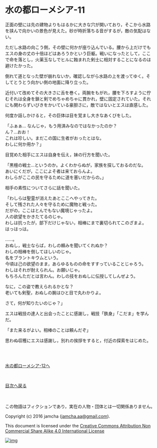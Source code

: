 # 水の都ローメシア-11

正面の壁には先の建物よりもはるかに大きな穴が開いており，そこから水路  
を挟んで向かいの景色が見えた。砂が時折落ちる音がするが，敵の気配はな  
い。  

ただし水路の向こう側，その壁に何かが座り込んでいる。腰から上だけでも  
エスの身の丈の十倍ほどはあろうかという巨躯。戦いになったとして，ここ  
で命を落とし，火薬玉なしでヒルに蝕まれた剣士に相対することになるのは  
避けたかった。  

倒れて道となった壁が崩れないか，確認しながら水路の上を渡ってゆく。そ  
してとうとう向かい側の地面に降り立った。  

近付いて改めてその大きさに舌を巻く。両腕をもがれ，腰を下ろすように佇  
むそれは全身を鎖と剣でめちゃめちゃに貫かれ，壁に固定されていた。それ  
にも関わらずいびきをかいている豪胆さに，敵ではないとエスは直感した。  

何度か話しかけると，その巨体は目を覚まし大きなあくびをした。  

「ふぁぁ… なんじゃ，もう用済みなのではなかったのか？  
ん？…おお！  
これは珍しい。まだこの国に生者がおったとはな。  
わしに何か用か？」  

目覚めた相手にエスは自身を伝え，妹の行方を聞いた。  

「黒檀の戦士…というのか。よくわからぬが，家族を探しておるのだな。  
あいにくだが，ここによそ者は来ておらんよ。  
わしらがここの民を守るために道を塞いだからの。」  

相手の素性についてさらに話を聞いた。  

「わしらは聖霊が消えたあとここへやってきた。  
そして残された人々を守るために魔物と戦った。  
だがの，ここはとんでもない魔境じゃったよ。  
人の欲望をかきたてるのじゃ。  
わしは抗ったが，部下だけじゃない，相棒にまで裏切られてこのざまよ。  
はっはっは。  

……。  
おぬし，戦士ならば，わしの頼みを聞いてくれぬか？  
わしの相棒を倒してほしいのじゃ。  
名をブラントキウムという。  
今頃は己の欲望のまま，あらゆるものの命をすすっていることじゃろう。  
わしはそれが耐えられん。お願いじゃ。  
もちろんただとは言わん。わしの技をおぬしに伝授してしんぜよう。  

なに，この姿で教えられるかとな？  
老いても剣聖，おぬしの腕はひと目で丸わかりよ。  

さて，何が知りたいのじゃ？」  

エスは戦技の達人と出会ったことに感謝し，戦技「鉄身」「こだま」を学ん  
だ。  

「また来るがよい。相棒のことは頼んだぞ」  

思わぬ収穫にエスは感謝し，別れの挨拶をすると，付近の探索をはじめた。  

<br>  
<br>  

[水の都ローメシア-12へ](https://github.com/jamcha-aa/EbonyBlades/blob/master/articles/lawmessiah/12.md)  

<br>  

[目次へ戻る](https://github.com/jamcha-aa/EbonyBlades/blob/master/README.md)  

<br>  
<br>  
この物語はフィクションであり，実在の人物・団体とは一切関係ありません。  

Copyright (c) 2016 jamcha (jamcha.aa@gmail.com).  

This document is licensed under the [Creative Commons Attribution Non Commercial Share Alike 4.0 International License](http://creativecommons.org/licenses/by-nc-sa/4.0/deed)  

[![img](http://i.creativecommons.org/l/by-nc-sa/3.0/80x15.png)](http://creativecommons.org/licenses/by-nc-sa/4.0/deed)